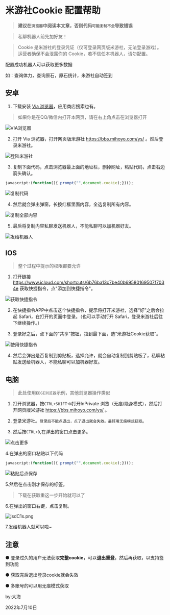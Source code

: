 # 米游社Cookie 配置帮助

>**建议在`浏览器`中阅读本文章，否则代码`可能复制不全`导致错误**

>私聊机器人前先加好友！

>Cookie 是米游社的登录凭证（仅可登录网页版米游社，无法登录游戏）。
运营者确保不会泄露你的 Cookie，若不信任本机器人，请勿配置。

配置成功机器人可以获取更多数据

如：查询体力，查询原石，原石统计，米游社自动签到


## 安卓
1. 下载安装 [Via 浏览器](https://viayoo.com/zh-cn/)，应用商店搜索也有。

>如果你是在QQ/微信内打开本网页，请在右上角点击在浏览器打开

![VIA浏览器](https://s1.ax1x.com/2022/07/10/jsaX0f.png "VIA浏览器")

2. 打开 Via 浏览器，打开网页版米游社 https://bbs.mihoyo.com/ys/ 。然后登录米游社。

![登陆米游社](https://s1.ax1x.com/2022/07/10/jsaztg.png "登陆米游社")

3. 复制下面代码，点击浏览器最上面的地址栏，删掉网址，粘贴代码，点击右边箭头确认。

~~~ JavaScript
javascript:(function(){ prompt("",document.cookie);})();
~~~

![复制代码](https://s1.ax1x.com/2022/07/10/jsaj78.png "复制代码")

4. 然后就会弹出弹窗，长按红框里面内容，全选复制所有内容。

![复制全部内容](https://s1.ax1x.com/2022/07/10/jsd9pj.png "复制全部内容")

5. 最后将复制内容私聊发送机器人，不能私聊可以加机器好友。

![发给机器人](https://s1.ax1x.com/2022/07/10/jsdShQ.jpg "发给机器人")


## IOS
>整个过程中提示的权限都要允许

1. 打开链接 https://www.icloud.com/shortcuts/6b76ba13c7be40b69580169507f7034e 获取快捷指令，点"添加到快捷指令"。

![获取快捷指令](https://s1.ax1x.com/2022/07/10/jsdiXq.png "获取快捷指令")

2. 在快捷指令APP中点击这个快捷指令，提示将打开米游社，选择“好”之后会拉起 Safari，在打开的页面中登录。（也可以手动打开 Safari，登录米游社后往下继续操作。）

3. 登录好之后，点下面的“共享”按钮，拉到最下面，选“米游社Cookie获取”。

![使用快捷指令](https://s1.ax1x.com/2022/07/10/jsdPcn.png "使用快捷指令")

4. 然后会弹出是否复制到剪贴板，选择允许，就会自动复制到剪贴板了，私聊粘贴发送给机器人，不能私聊可以加机器好友。 


## 电脑
>此处使用`EDGE浏览器`示例，其他浏览器操作类似

1. 打开浏览器，按`CTRL+SHIFT+N`打开InPrivate 浏览（无痕/隐身模式），然后打开网页版米游社 https://bbs.mihoyo.com/ys/ 。

2. 登录米游社。`登录后不能点退出，点了退出就会失效。最好用无痕模式获取`。

3. 然后按`CTRL+D`,在弹出的窗口点击更多。


![点击更多](https://s1.ax1x.com/2022/07/10/jsaqXt.png "点击更多")

4.在弹出的窗口粘贴以下代码

~~~ JavaScript
javascript:(function(){ prompt("",document.cookie);})();
~~~

![粘贴后点保存](https://s1.ax1x.com/2022/07/10/jsdkn0.png "粘贴后点保存")

5.然后在点击刚才保存的标签。

>下载在获取重这一步开始就可以了

6.在弹出的窗口右键，点击复制。

![jsdC1s.png](https://s1.ax1x.com/2022/07/10/jsdC1s.png "右键点复制")

7.发给机器人就可以啦~

## 注意

● 登录过久的用户无法获取**完整cookie**，可以**退出重登**，然后再获取，以支持签到功能

● 获取完后退出登录cookie就会失效

● 多账号的可以用无痕模式获取

by:大海

2022年7月10日
